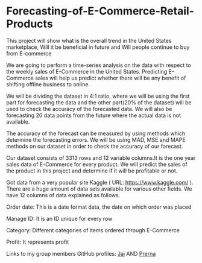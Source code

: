 # Forecasting-of-E-Commerce-Retail-Products

This project will show what is the overall trend in the United States marketplace,  Will it be beneficial in future and Will people continue to buy from E-commerce

We are going to perform a time-series analysis on the data with respect to the weekly sales of E-Commerce in the United States. Predicting E-Commerce sales will help us predict whether there will be any benefit of shifting offline business to online.

We will be dividing the dataset in 4:1 ratio, where we will be using the first part for forecasting the data and the other part(20% of the dataset) will be used to check the accuracy of the forecasted data. We will also be forecasting 20 data points from the future where the actual data is not available.

The accuracy of the forecast can be measured by using methods which determine the forecasting errors. We will be using MAD, MSE and MAPE methods on our dataset in order to check the accuracy of our forecast.

Our dataset consists of 3313 rows and 12 variable columns.It is the one year sales data of E-Commerce for every product. We will predict the sales of the product in this project and determine if it will be profitable or not.

Got data from a very popular site Kaggle ( URL: https://www.kaggle.com/ ). There are a huge amount of data sets available for various other fields. We have 12 columns of data explained as follows.

Order date: This is a date format data, the date on which order was placed

Manage ID: It is an ID unique for every row

Category: Different categories of items ordered through E-Commerce

Profit: It represents profit


Links to my group members GitHub profiles:
[Jai](https://github.com/Jaihinduja) AND
[Prerna](https://github.com/PrernaSharma96) 


